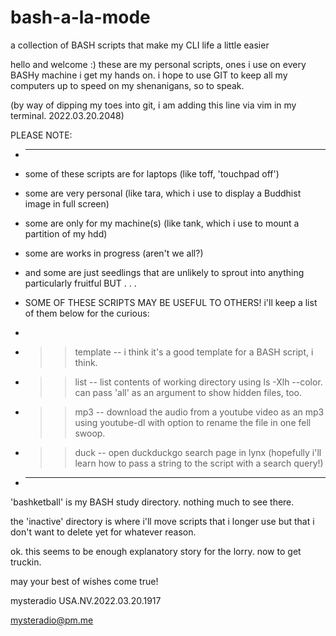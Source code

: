 # bash-a-la-mode
a collection of BASH scripts that make my CLI life a little easier

hello and welcome :) these are my personal scripts, ones i use on every BASHy machine i get my hands on. i hope to use GIT to keep all my computers up to speed on my shenanigans, so to speak. 

(by way of dipping my toes into git, i am adding this line via vim in my terminal. 2022.03.20.2048)


PLEASE NOTE:

* -------------------------------------------------------------------------------------------------------------------------------

* some of these scripts are for laptops (like toff, 'touchpad off')
* some are very personal (like tara, which i use to display a Buddhist image in full screen)
* some are only for my machine(s) (like tank, which i use to mount a partition of my hdd)
* some are works in progress (aren't we all?)
* and some are just seedlings that are unlikely to sprout into anything particularly fruitful BUT . . .
* SOME OF THESE SCRIPTS MAY BE USEFUL TO OTHERS! i'll keep a list of them below for the curious:
* 
* >> template -- i think it's a good template for a BASH script, i think.
* >> list -- list contents of working directory using ls -Xlh --color. can pass 'all' as an argument to show hidden files, too.
* >> mp3 -- download the audio from a youtube video as an mp3 using youtube-dl with option to rename the file in one fell swoop.
* >> duck -- open duckduckgo search page in lynx (hopefully i'll learn how to pass a string to the script with a search query!)
* -------------------------------------------------------------------------------------------------------------------------------

'bashketball' is my BASH study directory. nothing much to see there.

the 'inactive' directory is where i'll move scripts that i longer use but that i don't want to delete yet for whatever reason.

ok. this seems to be enough explanatory story for the lorry. now to get truckin.

may your best of wishes come true! 

mysteradio USA.NV.2022.03.20.1917

mysteradio@pm.me

